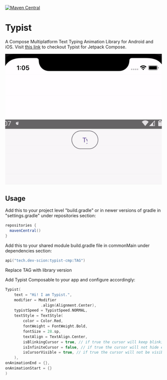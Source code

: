 [![Maven Central](https://img.shields.io/maven-central/v/tech.dev-scion/typist-cmp.svg?label=Maven%20Central)](https://search.maven.org/search?q=g:%22tech.dev-scion%22%20AND%20a:%22typist-cmp%22)

# Typist
A Compose Multiplatform Text Typing Animation Library for Android and iOS.
Visit <a href="https://github.com/zeeshanali-k/Typist">this link</a> to checkout Typist for Jetpack Compose.

<img src="/images/ios.gif">
<img src="/images/android.gif">

## Usage
<p>Add this to your project level "build.gradle" or in newer versions of gradle in "settings.gradle" under repositories section:</p>

 ```groovy
repositories {
   mavenCentral()
}
```
<p>Add this to your shared module build.gradle file in commonMain under dependencies section:</p>

```kotlin
api("tech.dev-scion:typist-cmp:TAG")
```
<p>Replace TAG with library version</p>

<p>Add Typist Composable to your app and configure accordingly:</p>

```kotlin
Typist(
    text = "Hi! I am Typist.",
    modifier = Modifier
                .align(Alignment.Center),
    typistSpeed = TypistSpeed.NORMAL,
    textStyle = TextStyle(
        color = Color.Red,
        fontWeight = FontWeight.Bold,
        fontSize = 28.sp,
        textAlign = TextAlign.Center,
        isBlinkingCursor = true, // if true the cursor will keep blinking
        isInfiniteCursor = false, // if true the cursor will not hide even after the text has been written
        isCursorVisible = true, // if true the cursor will not be visible at all
    ),
onAnimationEnd = {},
onAnimationStart = {}
)
```
